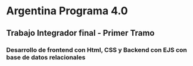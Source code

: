 # Argentina Programa 4.0

## Trabajo Integrador final - Primer Tramo

### Desarrollo de frontend con Html, CSS y Backend con EJS con base de datos relacionales
